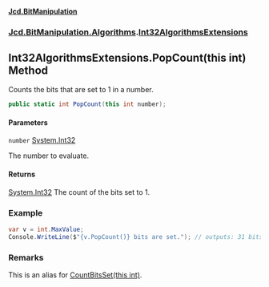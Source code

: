 #### [Jcd.BitManipulation](index.md 'index')

### [Jcd.BitManipulation.Algorithms](Jcd.BitManipulation.Algorithms.md 'Jcd.BitManipulation.Algorithms').[Int32AlgorithmsExtensions](Jcd.BitManipulation.Algorithms.Int32AlgorithmsExtensions.md 'Jcd.BitManipulation.Algorithms.Int32AlgorithmsExtensions')

## Int32AlgorithmsExtensions.PopCount(this int) Method

Counts the bits that are set to 1 in a number.

```csharp
public static int PopCount(this int number);
```

#### Parameters

<a name='Jcd.BitManipulation.Algorithms.Int32AlgorithmsExtensions.PopCount(thisint).number'></a>

`number` [System.Int32](https://docs.microsoft.com/en-us/dotnet/api/System.Int32 'System.Int32')

The number to evaluate.

#### Returns

[System.Int32](https://docs.microsoft.com/en-us/dotnet/api/System.Int32 'System.Int32')
The count of the bits set to 1.

### Example

```csharp
var v = int.MaxValue;
Console.WriteLine($"{v.PopCount()} bits are set."); // outputs: 31 bits are set.
```

### Remarks

This is an alias for [CountBitsSet(this int)](Jcd.BitManipulation.Algorithms.Int32AlgorithmsExtensions.CountBitsSet(thisint).md 'Jcd.BitManipulation.Algorithms.Int32AlgorithmsExtensions.CountBitsSet(this int)').